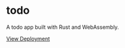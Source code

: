 # todo
A todo app built with Rust and WebAssembly.

[View Deployment](https://omega1510.github.io/todo/)
